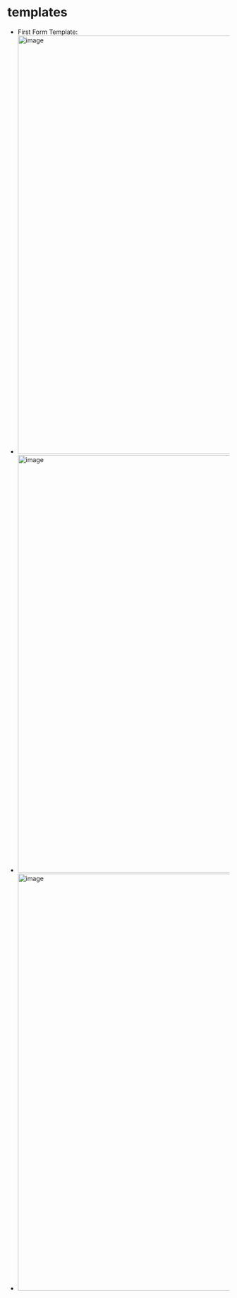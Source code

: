 # templates
* First Form Template:
* <img width="947" alt="image" src="https://github.com/user-attachments/assets/30806485-334b-4844-bc16-7664f6c2d151">
* <img width="945" alt="image" src="https://github.com/user-attachments/assets/819dee5c-f792-45e6-96cf-2b7275ee216a">
* <img width="944" alt="image" src="https://github.com/user-attachments/assets/00c2dd1d-1169-4ffe-a396-8ca6f204d99c">






